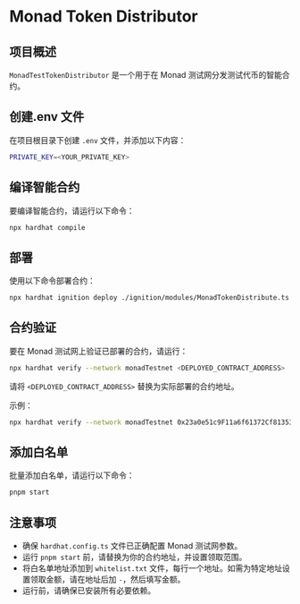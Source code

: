 # Monad Token Distributor

## 项目概述
`MonadTestTokenDistributor` 是一个用于在 Monad 测试网分发测试代币的智能合约。

## 创建.env 文件
在项目根目录下创建 `.env` 文件，并添加以下内容：

```sh
PRIVATE_KEY=<YOUR_PRIVATE_KEY>
```

## 编译智能合约
要编译智能合约，请运行以下命令：

```sh
npx hardhat compile
```

## 部署
使用以下命令部署合约：

```sh
npx hardhat ignition deploy ./ignition/modules/MonadTokenDistribute.ts --network monadTestnet
```

## 合约验证
要在 Monad 测试网上验证已部署的合约，请运行：

```sh
npx hardhat verify --network monadTestnet <DEPLOYED_CONTRACT_ADDRESS>
```

请将 `<DEPLOYED_CONTRACT_ADDRESS>` 替换为实际部署的合约地址。

示例：

```sh
npx hardhat verify --network monadTestnet 0x23a0e51c9F11a6f61372Cf81353EC2a0DD9dbF47
```

## 添加白名单
批量添加白名单，请运行以下命令：

```sh
pnpm start
```

## 注意事项  
- 确保 `hardhat.config.ts` 文件已正确配置 Monad 测试网参数。  
- 运行 `pnpm start` 前，请替换为你的合约地址，并设置领取范围。  
- 将白名单地址添加到 `whitelist.txt` 文件，每行一个地址。如需为特定地址设置领取金额，请在地址后加 `-`，然后填写金额。  
- 运行前，请确保已安装所有必要依赖。